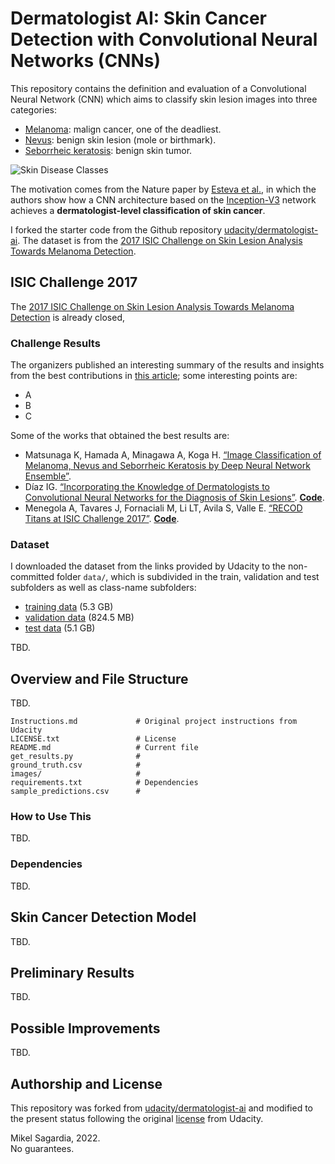 # Dermatologist AI: Skin Cancer Detection with Convolutional Neural Networks (CNNs)

This repository contains the definition and evaluation of a Convolutional Neural Network (CNN) which aims to classify skin lesion images into three categories:

- [Melanoma](https://es.wikipedia.org/wiki/Melanoma): malign cancer, one of the deadliest.
- [Nevus](https://en.wikipedia.org/wiki/Nevus): benign skin lesion (mole or birthmark).
- [Seborrheic keratosis](https://en.wikipedia.org/wiki/Seborrheic_keratosis): benign skin tumor.

![Skin Disease Classes](./images/skin_disease_classes.png)

The motivation comes from the Nature paper by [Esteva et al.](https://www.nature.com/articles/nature21056.epdf?author_access_token=8oxIcYWf5UNrNpHsUHd2StRgN0jAjWel9jnR3ZoTv0NXpMHRAJy8Qn10ys2O4tuPakXos4UhQAFZ750CsBNMMsISFHIKinKDMKjShCpHIlYPYUHhNzkn6pSnOCt0Ftf6), in which the authors show how a CNN architecture based on the [Inception-V3](https://en.wikipedia.org/wiki/Inceptionv3) network achieves a **dermatologist-level classification of skin cancer**.

I forked the starter code from the Github repository [udacity/dermatologist-ai](https://github.com/udacity/dermatologist-ai). The dataset is from the [2017 ISIC Challenge on Skin Lesion Analysis Towards Melanoma Detection](https://challenge.isic-archive.com/landing/2017/).

## ISIC Challenge 2017

The [2017 ISIC Challenge on Skin Lesion Analysis Towards Melanoma Detection](https://challenge.isic-archive.com/landing/2017/) is already closed, 

### Challenge Results

The organizers published an interesting summary of the results and insights from the best contributions in [this article](https://arxiv.org/pdf/1710.05006.pdf); some interesting points are:

- A
- B
- C

Some of the works that obtained the best results are: 

- Matsunaga K, Hamada A, Minagawa A, Koga H. [“Image Classification of Melanoma, Nevus and Seborrheic Keratosis by Deep Neural Network Ensemble”](https://arxiv.org/ftp/arxiv/papers/1703/1703.03108.pdf). 
- Díaz IG. [“Incorporating the Knowledge of Dermatologists to Convolutional Neural Networks for the Diagnosis of Skin Lesions”](https://arxiv.org/pdf/1703.01976.pdf). [**Code**](https://github.com/igondia/matconvnet-dermoscopy).
- Menegola A, Tavares J, Fornaciali M, Li LT, Avila S, Valle E. [“RECOD Titans at ISIC Challenge 2017”](https://arxiv.org/abs/1703.04819). [**Code**](https://github.com/learningtitans/isbi2017-part3).

### Dataset

I downloaded the dataset from the links provided by Udacity to the non-committed folder `data/`, which is subdivided in the train, validation and test subfolders as well as class-name subfolders:

- [training data](https://s3-us-west-1.amazonaws.com/udacity-dlnfd/datasets/skin-cancer/train.zip) (5.3 GB)
- [validation data](https://s3-us-west-1.amazonaws.com/udacity-dlnfd/datasets/skin-cancer/valid.zip) (824.5 MB)
- [test data](https://s3-us-west-1.amazonaws.com/udacity-dlnfd/datasets/skin-cancer/test.zip) (5.1 GB)

TBD.
## Overview and File Structure

TBD.

```
Instructions.md             # Original project instructions from Udacity
LICENSE.txt                 # License
README.md                   # Current file
get_results.py              #
ground_truth.csv            #
images/                     #
requirements.txt            # Dependencies
sample_predictions.csv      # 
```
### How to Use This

TBD.

### Dependencies

TBD.

## Skin Cancer Detection Model

TBD.

## Preliminary Results

TBD.

## Possible Improvements

TBD.

## Authorship and License

This repository was forked from [udacity/dermatologist-ai](https://github.com/udacity/dermatologist-ai) and modified to the present status following the original [license](LICENSE.txt) from Udacity.

Mikel Sagardia, 2022.  
No guarantees.

